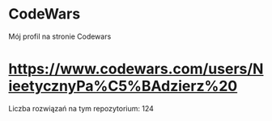 # CodeWars <br/>
Mój profil na stronie Codewars <br/>
# https://www.codewars.com/users/NieetycznyPa%C5%BAdzierz%20 <br/>
Liczba rozwiązań na tym repozytorium: 124